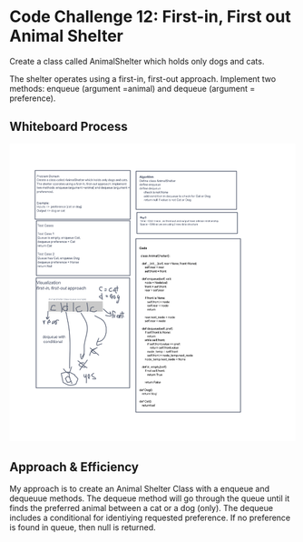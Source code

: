 # Code Challenge 12: First-in, First out Animal Shelter

Create a class called AnimalShelter which holds only dogs and cats.

The shelter operates using a first-in, first-out approach. Implement two methods: enqueue (argument =animal) and dequeue (argument = preference).

## Whiteboard Process

![alt text](https://github.com/PGPere/data-structures-and-algorithms/blob/afc71ad79e8ecf0f3db1b969c910852f99b797a6/stack-queue-animal-shelter/Code%20Challenge%2012.png)

## Approach & Efficiency

My approach is to create an Animal Shelter Class with a enqueue and dequeuue methods.  The dequeue method will go through the queue until it finds the preferred animal between a cat or a dog (only).  The dequeue includes a conditional for identiying requested preference.  If no preference is found in queue, then null is returned.